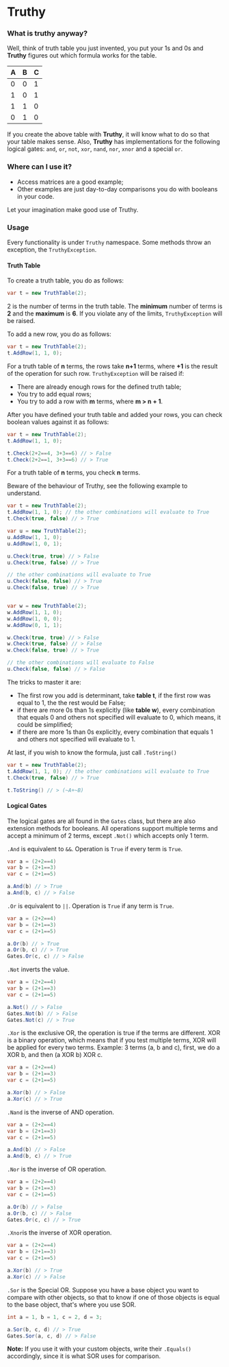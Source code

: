 # Truthy

### What is truthy anyway?

Well, think of truth table you just invented, you put your 1s and 0s and **Truthy** figures out which formula works
for the table.

| A   | B   | C   |
|-----|-----|-----|
| 0   | 0   | 1   |
| 1   | 0   | 1   |
| 1   | 1   | 0   |
| 0   | 1   | 0   |

If you create the above table with **Truthy**, it will know what to do so that your table makes sense.
Also, **Truthy** has implementations for the following logical gates: `and`, `or`, `not`,
`xor`, `nand`, `nor`, `xnor` and a special `or`.

### Where can I use it?

- Access matrices are a good example;
- Other examples are just day-to-day comparisons you do with booleans in your code.

Let your imagination make good use of Truthy.

### Usage

Every functionality is under `Truthy` namespace. Some methods throw an exception, the `TruthyException`.

#### Truth Table

To create a truth table, you do as follows:

```csharp
var t = new TruthTable(2);
```

2 is the number of terms in the truth table. The **minimum** number of terms is **2** and the **maximum** is **6**.
If you violate any of the limits, `TruthyException` will be raised.

To add a new row, you do as follows:

```csharp
var t = new TruthTable(2);
t.AddRow(1, 1, 0);
```

For a truth table of **n** terms, the rows take **n+1** terms, where **+1** is the result of the operation for such row.
`TruthyException` will be raised if:

- There are already enough rows for the defined truth table;
- You try to add equal rows;
- You try to add a row with **m** terms, where **m > n + 1**.

After you have defined your truth table and added your rows, you can check boolean values against it as follows:

```csharp
var t = new TruthTable(2);
t.AddRow(1, 1, 0);

t.Check(2+2==4, 3+3==6) // > False
t.Check(2+2==1, 3+3==6) // > True
```
For a truth table of **n** terms, you check **n** terms.

Beware of the behaviour of Truthy, see the following example to understand.

```csharp
var t = new TruthTable(2);
t.AddRow(1, 1, 0); // the other combinations will evaluate to True
t.Check(true, false) // > True

var u = new TruthTable(2);
u.AddRow(1, 1, 0);
u.AddRow(1, 0, 1);

u.Check(true, true) // > False
u.Check(true, false) // > True

// the other combinations will evaluate to True
u.Check(false, false) // > True
u.Check(false, true) // > True


var w = new TruthTable(2);
w.AddRow(1, 1, 0);
w.AddRow(1, 0, 0);
w.AddRow(0, 1, 1);

w.Check(true, true) // > False
w.Check(true, false) // > False
w.Check(false, true) // > True

// the other combinations will evaluate to False
u.Check(false, false) // > False
```

The tricks to master it are:
- The first row you add is determinant, take **table t**, if the first row was equal to 1, the the rest would be False;
- if there are more 0s than 1s explicitly (like **table w**), every combination that equals 0 and others not specified will evaluate to 0, which means, it could be simplified;
- if there are more 1s than 0s explicitly, every combination that equals 1 and others not specified will evaluate to 1.

At last, if you wish to know the formula, just call `.ToString()`

```csharp
var t = new TruthTable(2);
t.AddRow(1, 1, 0); // the other combinations will evaluate to True
t.Check(true, false) // > True

t.ToString() // > (~A+~B)
```

#### Logical Gates

The logical gates are all found in the `Gates` class, but there are also extension methods for booleans.
All operations support multiple terms and accept a minimum of 2 terms, except `.Not()` which accepts only 1 term.

`.And` is equivalent to `&&`. Operation is `True` if every term is `True`.

```csharp
var a = (2+2==4)
var b = (2+1==3)
var c = (2+1==5)

a.And(b) // > True
a.And(b, c) // > False
```

`.Or` is equivalent to `||`. Operation is `True` if any term is `True`.

```csharp
var a = (2+2==4)
var b = (2+1==3)
var c = (2+1==5)

a.Or(b) // > True
a.Or(b, c) // > True
Gates.Or(c, c) // > False
```

`.Not` inverts the value.

```csharp
var a = (2+2==4)
var b = (2+1==3)
var c = (2+1==5)

a.Not() // > False
Gates.Not(b) // > False
Gates.Not(c) // > True
```

`.Xor` is the exclusive OR, the operation is true if the terms are different. XOR is a binary operation,
which means that if you test multiple terms, XOR will be applied for every two terms.
Example: 3 terms (a, b and c), first, we do a XOR b, and then (a XOR b) XOR c.

```csharp
var a = (2+2==4)
var b = (2+1==3)
var c = (2+1==5)

a.Xor(b) // > False
a.Xor(c) // > True
```

`.Nand` is the inverse of AND operation.

```csharp
var a = (2+2==4)
var b = (2+1==3)
var c = (2+1==5)

a.And(b) // > False
a.And(b, c) // > True
```

`.Nor` is the inverse of OR operation.

```csharp
var a = (2+2==4)
var b = (2+1==3)
var c = (2+1==5)

a.Or(b) // > False
a.Or(b, c) // > False
Gates.Or(c, c) // > True
```

`.Xnor`is the inverse of XOR operation.

```csharp
var a = (2+2==4)
var b = (2+1==3)
var c = (2+1==5)

a.Xor(b) // > True
a.Xor(c) // > False
```

`.Sor` is the Special OR. Suppose you have a base object you want to compare with other objects, so that to know
if one of those objects is equal to the base object, that's where you use SOR.

```csharp
int a = 1, b = 1, c = 2, d = 3;

a.Sor(b, c, d) // > True
Gates.Sor(a, c, d) // > False
```

**Note:** If you use it with your custom objects, write their `.Equals()` accordingly, since
it is what SOR uses for comparison.
